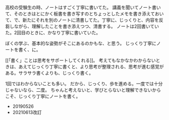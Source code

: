 高校の受験生の時、ノートはすごく丁寧に書いてた。
講義を聞いてノート書いて、そのときはとにかく板書を書き写すのとちょっとしたメモを書き添えておいて、で、新たにそれを別のノートに清書してた。丁寧に、じっくりと、内容を反芻しながら、理解したことを書き添えつつ、清書する。
ノートは2回書いていた。2回目のときに、かなり丁寧に書いていた。

ぼくの学ぶ、基本的な姿勢がそこにあるのかもな、と思う。
じっくり丁寧にノートを書く、に。

[[「書く」ことは思考をサポートしてくれる]]。
考えてもなかなかわからないときは、あえてじっくり丁寧に書くと、より思考が整理される、思考が進む感覚がある。サラサラ書くよりも、じっくり書く。

1回ではわからないことも多い。
だから、じっくり、歩を進める。一度では十分じゃないなら、二度。
ちゃんと考えないと、学びとらないと理解できないからこそ、じっくり丁寧にノートを書く。

- 20190526
- 20210613改訂